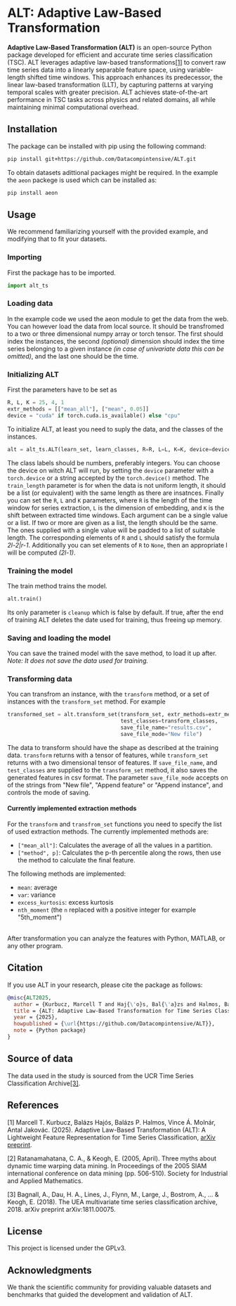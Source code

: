 # ALT: Adaptive Law-Based Transformation

**Adaptive Law-Based Transformation (ALT)** is an open-source Python package developed for efficient and accurate time series classification (TSC). ALT leverages adaptive law-based transformations[[1]](#1) to convert raw time series data into a linearly separable feature space, using variable-length shifted time windows. This approach enhances its predecessor, the linear law-based transformation (LLT), by capturing patterns at varying temporal scales with greater precision. ALT achieves state-of-the-art performance in TSC tasks across physics and related domains, all while maintaining minimal computational overhead.

## Installation

The package can be installed with pip using the following command:
   ```bash
   pip install git+https://github.com/Datacompintensive/ALT.git
   ```

To obtain datasets adittional packages might be required. In the example the `aeon` packege is used which can be installed as:
```bash
pip install aeon
``` 

## Usage

We recommend familiarizing yourself with the provided example, and modifying that to fit your datasets.

### Importing
First the package has to be imported.
```python
import alt_ts
```

### Loading data 

In the example code we used the aeon module to get the data from the web. You can however load the data from local source. It should be transfromed to a two or three dimensional numpy array or torch tensor. The first should index the instances, the second *(optional)* dimension should index the time series belonging to a given instance *(in case of univariate data this can be omitted)*, and the last one should be the time.

### Initializing ALT

First the parameters have to be set as
```python
R, L, K = 25, 4, 1
extr_methods = [["mean_all"], ["mean", 0.05]]
device = "cuda" if torch.cuda.is_available() else "cpu"
```

To initialize ALT, at least you need to suply the data, and the classes of the instances.
```python
alt = alt_ts.ALT(learn_set, learn_classes, R=R, L=L, K=K, device=device)
```

The class labels should be numbers, preferably integers.
You can choose the device on witch ALT will run, by setting the `device` parameter with a `torch.device` or a string accepted by the `torch.device()` method. 
The `train_length` parameter is for when the data is not uniform length, it should be a list (or equivalent) with the same length as there are insatnces.
Finally you can set the `R`, `L` and `K` parameters, where `R` is the length of the time window for series extraction, `L` is the dimension of embedding, and `K` is the shift between extracted time windows. Each argument can be a single value or a list.  If two or more are given as a list, the length should be the same. The ones supplied with a single value will be padded to a list of suitable length. The corresponding elements of `R` and `L` should satisfy the formula *2l-2|r-1*. Additionally you can set elements of `R` to `None`, then an appropriate l will be computed *(2l-1)*.

### Training the model

The train method trains the model.
```python
alt.train()
```
Its only parameter is `cleanup` which is false by default. If true, after the end of training ALT deletes the date used for training, thus freeing up memory. 

### Saving and loading the model

You can save the trained model with the save method, to load it up after.
*Note: It does not save the data used for training.*

### Transforming data

You can transfrom an instance, with the `transform` method, or a set of instances with the `transform_set` method. For example
```python
transformed_set = alt.transform_set(transform_set, extr_methods=extr_methods,
                                    test_classes=transform_classes, 
                                    save_file_name="results.csv", 
                                    save_file_mode="New file")
```

The data to transform should have the shape as described at the training data. `transform` returns with a tensor of features, while `transform_set` returns with a two dimensional tensor of features. If `save_file_name`, and `test_classes` are supplied to the `transform_set` method, it also saves the generated features in csv format. The parameter `save_file_mode` accepts on of the strings from "New file", "Append feature" or "Append instance", and controls the mode of saving.

#### Currently implemented extraction methods

For the `transform` and `transfrom_set` functions you need to specify the list of used extraction methods. The currently implemented methods are:

- `["mean_all"]`: Calculates the average of all the values in a partition.
- `["method", p]`: Calculates the p-th percentile along the rows, then use the method to calculate the final feature.

The following methods are implemented:
- `mean`: average
- `var`: variance
- `excess_kurtosis`: excess kurtosis
- `nth_moment` (the `n` replaced with a positive integer for example "5th_moment")
<br>
After transformation you can analyze the features with Python, MATLAB, or any other program.

## Citation

If you use ALT in your research, please cite the package as follows:

```bibtex
@misc{ALT2025,
  author = {Kurbucz, Marcell T and Haj{\'o}s, Bal{\'a}zs and Halmos, Bal{\'a}zs P and Moln{\'a}r, Vince {\'A} and Jakov{\'a}c, Antal},
  title = {ALT: Adaptive Law-Based Transformation for Time Series Classification},
  year = {2025},
  howpublished = {\url{https://github.com/Datacompintensive/ALT}},
  note = {Python package}
}
```

## Source of data
The data used in the study is sourced from the UCR Time Series Classification Archive[[3]](#3).

## References
<a id="1">[1]</a>
Marcell T. Kurbucz, Balázs Hajós, Balázs P. Halmos, Vince Á. Molnár, Antal Jakovác. (2025).
Adaptive Law-Based Transformation (ALT): A Lightweight Feature Representation for Time Series Classification, [arXiv preprint](https://arxiv.org/abs/2501.09217).

<a id="2">[2]</a>
Ratanamahatana, C. A., & Keogh, E. (2005, April).
Three myths about dynamic time warping data mining. In Proceedings of the 2005 SIAM international conference on data mining (pp. 506-510). Society for Industrial and Applied Mathematics.

<a id="3">[3]</a>
Bagnall, A., Dau, H. A., Lines, J., Flynn, M., Large, J., Bostrom, A., ... & Keogh, E. (2018).
The UEA multivariate time series classification archive, 2018. arXiv preprint arXiv:1811.00075.

## License

This project is licensed under the GPLv3.

## Acknowledgments

We thank the scientific community for providing valuable datasets and benchmarks that guided the development and validation of ALT.
